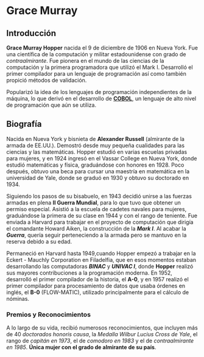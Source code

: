 # Grace Murray



## Introducción

**Grace Murray Hopper** nacida el 9 de diciembre de 1906 en Nueva York. Fue una científica de la computación y militar estadounidense con grado de *contraalmirante*. Fue 
pionera en el mundo de las ciencias de la computación y la primera programadora que utilizó el Mark I. Desarrolló el primer compilador para un lenguaje de programación 
así como también propició métodos de validación.

Popularizó la idea de los lenguajes de programación independientes de la máquina, lo que derivó en el desarrollo de [**COBOL**](cobol.md), un lenguaje de alto nivel 
de programación que aún se utiliza.

## Biografía

Nacida en Nueva York y bisnieta de **Alexander Russell** (almirante de la armada de EE.UU.). Demostró desde muy pequeña cualidades para las ciencias y las 
matemáticas. Hopper estudió en varias escuelas privadas para mujeres, y en 1924 ingresó en el Vassar College en Nueva York, donde estudió matemáticas y física,
graduándose con honores en 1928. Poco después, obtuvo una beca para cursar una maestría en matemática en la universidad de Yale, donde se graduó en 1930 y 
obtuvo su doctorado en 1934.

Siguiendo los pasos de su bisabuelo, en 1943 decidió unirse a las fuerzas armadas en plena **II Guerra Mundial**, para lo que tuvo que obtener un permiso especial.
Asistió a la escuela de cadetes navales para mujeres, graduándose la primera de su clase en 1944 y con el rango de teniente. Fue enviada a Harvard para trabajar 
en el proyecto de computación que dirigía el comandante Howard Aiken, la construcción de la ***Mark I***. Al acabar la ***Guerra***, quería seguir perteneciendo a la 
armada pero se mantuvo en la reserva debido a su edad. 

Permaneció en Harvard hasta 1949,cuando Hopper empezó a trabajar en la Eckert - Mauchly Corporation en Filadelfia, que en esos momentos estaban desarrollando las computadoras ***BINAC*** y ***UNIVAC I***, donde **Hopper** realizó sus mayores contribuciones a la programación moderna. En 1952, desarrolló el primer compilador de la historia, el **A-0**, y en 1957 realizó el primer compilador para procesamiento de datos que usaba órdenes en inglés, el **B-0** (FLOW-MATIC), utilizado principalmente para el cálculo de nóminas.

### Premios y Reconocimientos

A lo largo de su vida, recibió numerosos reconocimientos, que incluyen más de 40 *doctorados honoris causa*, la *Medalla Wilbur Lucius Cross de Yale*, el rango de *capitán en 1973*, el de *comodoro en 1983* y el de *contraalmirante en 1985*. **Única mujer con el grado de almirante de su país**.
